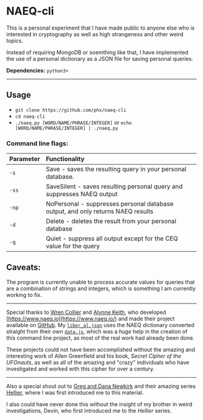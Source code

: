 # NAEQ-cli

This is a personal experiment that I have made public to anyone else who is interested in cryptography as well as high strangeness and other weird topics.

Instead of requiring MongoDB or soemthing like that, I have implemented the use of a personal dictionary as a JSON file for saving personal queries.

**Dependencies:** `python3+`

---

## Usage
- `git clone https://github.com/phx/naeq-cli`
- `cd naeq-cli`
- `./naeq.py [WORD/NAME/PHRASE/INTEGER]` or `echo [WORD/NAME/PHRASE/INTEGER] | ./naeq.py`

### Command line flags:

| Parameter | Functionality |
| :--- | :--- |
| `-s` | Save - saves the resulting query in your personal database. |
| `-ss` | SaveSilent - saves resulting personal query and suppresses NAEQ output |
| `-np` | NoPersonal - suppresses personal database output, and only returns NAEQ results |
| `-d`  | Delete - deletes the result from your personal database |
| `-q`  | Quiet - suppress all output except for the CEQ value for the query |

## Caveats:

The program is currently unable to process accurate values for queries that are a combination of strings and integers, which is something I am currently working to fix.

---

Special thanks to [Wren Collier](https://liminalroom.com/) and [Alynne Keith](https://offalynne.neocities.org/), who developed [https://www.naeq.io](https://www.naeq.io/)
and made their project available on [GitHub](https://github.com/misterapol/naeq).  My [`liber_al.json`](liber_al.json) uses the NAEQ dictionary converted straight from their own
[`data.js`](https://raw.githubusercontent.com/misterapol/naeq/master/data.js), which was a *huge* help in the creation of this command line project, as most of the real
work had already been done.

These projects could not have been accomplished without the amazing and interesting work of Allen Greenfield and his book, *Secret Cipher of the UFOnauts*, as well as all
of the amazing and "crazy" individuals who have investigated and worked with this cipher for over a century.

---

Also a special shout out to [Greg and Dana Newkirk](https://weirdhq.com/) and their amazing series [Hellier](https://www.hellier.tv/), where I was first introduced me to this material.

I also could have never done this without the insight of my brother in weird investigations, Devin, who first introduced me to the *Hellier* series.
